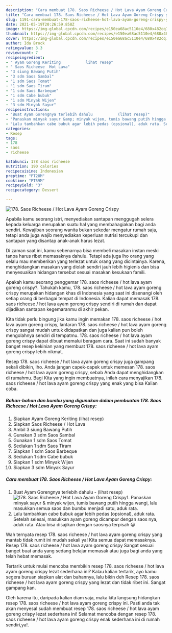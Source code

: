 ```yaml
---
description: "Cara membuat 178. Saos Richeese / Hot Lava Ayam Goreng Crispy yang lezat dan Mudah Dibuat"
title: "Cara membuat 178. Saos Richeese / Hot Lava Ayam Goreng Crispy yang lezat dan Mudah Dibuat"
slug: 1191-cara-membuat-178-saos-richeese-hot-lava-ayam-goreng-crispy-yang-lezat-dan-mudah-dibuat
date: 2021-05-19T20:26:59.858Z
image: https://img-global.cpcdn.com/recipes/e150ea68ac5110e4/680x482cq70/178-saos-richeese-hot-lava-ayam-goreng-crispy-foto-resep-utama.jpg
thumbnail: https://img-global.cpcdn.com/recipes/e150ea68ac5110e4/680x482cq70/178-saos-richeese-hot-lava-ayam-goreng-crispy-foto-resep-utama.jpg
cover: https://img-global.cpcdn.com/recipes/e150ea68ac5110e4/680x482cq70/178-saos-richeese-hot-lava-ayam-goreng-crispy-foto-resep-utama.jpg
author: Ida Brock
ratingvalue: 3.3
reviewcount: 7
recipeingredient:
- " Ayam Goreng Keriting           lihat resep"
- " Saos Richeese  Hot Lava"
- "3 siung Bawang Putih"
- "3 sdm Saos Sambal"
- "1 sdm Saos Tomat"
- "1 sdm Saos Tiram"
- "1 sdm Saos Barbeque"
- "1 sdm Cabe bubuk"
- "1 sdm Minyak Wijen"
- "3 sdm Minyak Sayur"
recipeinstructions:
- "Buat Ayam Gorengnya terlebih dahulu           (lihat resep)"
- "Panaskan minyak sayur &amp; minyak wijen, tumis bawang putih hingga wangi, lalu masukkan semua saos dan bumbu menjadi satu, aduk rata."
- "Lalu tambahkan cabe bubuk agar lebih pedas (opsional), aduk rata. Setelah selesai, masukkan ayam goreng dicampur dengan saos nya, aduk rata. Atau bisa disajikan dengan saosnya terpisah 😀"
categories:
- Resep
tags:
- 178
- saos
- richeese

katakunci: 178 saos richeese 
nutrition: 190 calories
recipecuisine: Indonesian
preptime: "PT28M"
cooktime: "PT59M"
recipeyield: "3"
recipecategory: Dessert

---
```



![178. Saos Richeese / Hot Lava Ayam Goreng Crispy](https://img-global.cpcdn.com/recipes/e150ea68ac5110e4/680x482cq70/178-saos-richeese-hot-lava-ayam-goreng-crispy-foto-resep-utama.jpg)

Apabila kamu seorang istri, menyediakan santapan menggugah selera kepada keluarga merupakan suatu hal yang membahagiakan bagi anda sendiri. Kewajiban seorang  wanita bukan sekedar mengatur rumah saja, tetapi anda juga wajib menyediakan keperluan nutrisi tercukupi dan santapan yang disantap anak-anak harus lezat.

Di zaman  saat ini, kamu sebenarnya bisa membeli masakan instan meski tanpa harus ribet memasaknya dahulu. Tetapi ada juga lho orang yang selalu mau memberikan yang terlezat untuk orang yang dicintainya. Karena, menghidangkan masakan yang diolah sendiri jauh lebih higienis dan bisa menyesuaikan hidangan tersebut sesuai masakan kesukaan famili. 



Apakah kamu seorang penggemar 178. saos richeese / hot lava ayam goreng crispy?. Tahukah kamu, 178. saos richeese / hot lava ayam goreng crispy merupakan hidangan khas di Indonesia yang saat ini disenangi oleh setiap orang di berbagai tempat di Indonesia. Kalian dapat memasak 178. saos richeese / hot lava ayam goreng crispy sendiri di rumah dan dapat dijadikan santapan kegemaranmu di akhir pekan.

Kita tidak perlu bingung jika kamu ingin memakan 178. saos richeese / hot lava ayam goreng crispy, lantaran 178. saos richeese / hot lava ayam goreng crispy sangat mudah untuk didapatkan dan juga kalian pun boleh mengolahnya sendiri di tempatmu. 178. saos richeese / hot lava ayam goreng crispy dapat dibuat memalui beragam cara. Saat ini sudah banyak banget resep kekinian yang membuat 178. saos richeese / hot lava ayam goreng crispy lebih nikmat.

Resep 178. saos richeese / hot lava ayam goreng crispy juga gampang sekali dibikin, lho. Anda jangan capek-capek untuk memesan 178. saos richeese / hot lava ayam goreng crispy, sebab Anda dapat menghidangkan di rumahmu. Bagi Kita yang ingin membuatnya, inilah cara menyajikan 178. saos richeese / hot lava ayam goreng crispy yang enak yang bisa Kalian coba.

<!--inarticleads1-->

##### Bahan-bahan dan bumbu yang digunakan dalam pembuatan 178. Saos Richeese / Hot Lava Ayam Goreng Crispy:

1. Siapkan  Ayam Goreng Keriting           (lihat resep)
1. Siapkan  Saos Richeese / Hot Lava
1. Ambil 3 siung Bawang Putih
1. Gunakan 3 sdm Saos Sambal
1. Gunakan 1 sdm Saos Tomat
1. Sediakan 1 sdm Saos Tiram
1. Siapkan 1 sdm Saos Barbeque
1. Sediakan 1 sdm Cabe bubuk
1. Siapkan 1 sdm Minyak Wijen
1. Siapkan 3 sdm Minyak Sayur




<!--inarticleads2-->

##### Cara membuat 178. Saos Richeese / Hot Lava Ayam Goreng Crispy:

1. Buat Ayam Gorengnya terlebih dahulu -           (lihat resep)
<img src="https://img-global.cpcdn.com/steps/deba594b7bfa4638/160x128cq70/178-saos-richeese-hot-lava-ayam-goreng-crispy-langkah-memasak-1-foto.jpg" alt="178. Saos Richeese / Hot Lava Ayam Goreng Crispy">1. Panaskan minyak sayur &amp; minyak wijen, tumis bawang putih hingga wangi, lalu masukkan semua saos dan bumbu menjadi satu, aduk rata.
1. Lalu tambahkan cabe bubuk agar lebih pedas (opsional), aduk rata. Setelah selesai, masukkan ayam goreng dicampur dengan saos nya, aduk rata. Atau bisa disajikan dengan saosnya terpisah 😀




Wah ternyata resep 178. saos richeese / hot lava ayam goreng crispy yang mantab tidak rumit ini mudah sekali ya! Kita semua dapat memasaknya. Resep 178. saos richeese / hot lava ayam goreng crispy Sangat sesuai banget buat anda yang sedang belajar memasak atau juga bagi anda yang telah hebat memasak.

Tertarik untuk mulai mencoba membikin resep 178. saos richeese / hot lava ayam goreng crispy lezat sederhana ini? Kalau kalian tertarik, ayo kamu segera buruan siapkan alat dan bahannya, lalu bikin deh Resep 178. saos richeese / hot lava ayam goreng crispy yang lezat dan tidak ribet ini. Sangat gampang kan. 

Oleh karena itu, daripada kalian diam saja, maka kita langsung hidangkan resep 178. saos richeese / hot lava ayam goreng crispy ini. Pasti anda tak akan menyesal sudah membuat resep 178. saos richeese / hot lava ayam goreng crispy lezat sederhana ini! Selamat mencoba dengan resep 178. saos richeese / hot lava ayam goreng crispy enak sederhana ini di rumah sendiri,ya!.

